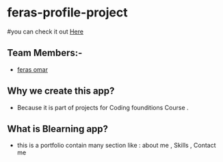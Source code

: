 # feras-profile-project
#you can check it out [Here]( https://gsg-cf05.github.io/feras-profile-project/)

## Team Members:-
- [feras omar](https://github.com/ferasomar2)
## Why we create this app?
- Because it is part of projects for Coding founditions Course .
## What is Blearning app? 
- this is a portfolio contain many section like : about me , Skills , Contact me 
